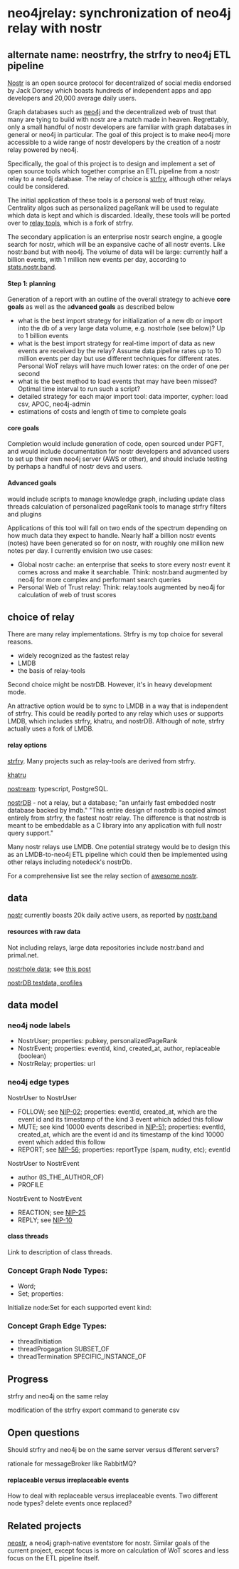 neo4jrelay: synchronization of neo4j relay with nostr
=====
alternate name: neostrfry, the strfry to neo4j ETL pipeline
-----

[Nostr](https://nostr.com/) is an open source protocol for decentralized of social media endorsed by Jack Dorsey which boasts hundreds of independent apps and app developers and 20,000 average daily users. 

Graph databases such as [neo4j](https://neo4j.com/) and the decentralized web of trust that many are tying to build with nostr are a match made in heaven. Regrettably, only a small handful of nostr developers are familiar with graph databases in general or neo4j in particular. The goal of this project is to make neo4j more accessible to a wide range of nostr developers by the creation of a nostr relay powered by neo4j.

Specifically, the goal of this project is to design and implement a set of open source tools which together comprise an ETL pipeline from a nostr relay to a neo4j database. The relay of choice is [strfry](https://github.com/hoytech/strfry), although other relays could be considered.

The initial application of these tools is a personal web of trust relay. Centrality algos such as personalized pageRank will be used to regulate which data is kept and which is discarded. Ideally, these tools will be ported over to [relay tools](https://github.com/relaytools), which is a fork of strfry.

The secondary application is an enterprise nostr search engine, a google search for nostr, which will be an expansive cache of all nostr events. Like nostr.band but with neo4j. The volume of data will be large: currently half a billion events, with 1 million new events per day, according to [stats.nostr.band](https://stats.nostr.band).

#### Step 1: planning

Generation of a report with an outline of the overall strategy to achieve **core goals** as well as the a**dvanced goals** as described below
- what is the best import strategy for initialization of a new db or import into the db of a very large data volume, e.g. nostrhole (see below)? Up to 1 billion events
- what is the best import strategy for real-time import of data as new events are received by the relay? Assume data pipeline rates up to 10 million events per day but use different techniques for different rates. Personal WoT relays will have much lower rates: on the order of one per second 
- what is the best method to load events that may have been missed? Optimal time interval to run such a script?
- detailed strategy for each major import tool: data importer, cypher: load csv, APOC, neo4j-admin
- estimations of costs and length of time to complete goals

#### core goals

Completion would include generation of code, open sourced under PGFT, and would include documentation for nostr developers and advanced users to set up their own neo4j server (AWS or other), and should include testing by perhaps a handful of nostr devs and users.

#### Advanced goals

would include scripts to manage knowledge graph, including update class threads
calculation of personalized pageRank
tools to manage strfry filters and plugins 

Applications of this tool will fall on two ends of the spectrum depending on how much data they expect to handle. Nearly half a billion nostr events (notes) have been generated so for on nostr, with roughly one million new notes per day. I currently envision two use cases:
- Global nostr cache: an enterprise that seeks to store every nostr event it comes across and make it searchable. Think: nostr.band augmented by neo4j for more complex and performant search queries
- Personal Web of Trust relay: Think: relay.tools augmented by neo4j for calculation of web of trust scores

## choice of relay 

There are many relay implementations. Strfry is my top choice for several reasons. 
- widely recognized as the fastest relay
- LMDB
- the basis of relay-tools

Second choice might be nostrDB. However, it's in heavy development mode.

An attractive option would be to sync to LMDB in a way that is independent of strfry. This could be readily ported to any relay which uses or supports LMDB, which includes strfry, khatru, and nostrDB. Although of note, strfry actually uses a fork of LMDB.

#### relay options

[strfry](https://github.com/hoytech/strfry). Many projects such as relay-tools are derived from strfry.

[khatru](https://github.com/fiatjaf/khatru)

[nostream](https://github.com/Cameri/nostream): typescript, PostgreSQL.

[nostrDB](https://github.com/damus-io/nostrdb) - not a relay, but a database; "an unfairly fast embedded nostr database backed by lmdb." "This entire design of nostrdb is copied almost entirely from strfry, the fastest nostr relay. The difference is that nostrdb is meant to be embeddable as a C library into any application with full nostr query support."

Many nostr relays use LMDB. One potential strategy would be to design this as an LMDB-to-neo4j ETL pipeline which could then be implemented using other relays including notedeck's nostrDb.

For a comprehensive list see the relay section of [awesome nostr](https://github.com/aljazceru/awesome-nostr).

## data

[nostr](https://nostr.com/) currently boasts 20k daily active users, as reported by [nostr.band](https://stats.nostr.band)

#### resources with raw data

Not including relays, large data repositories include nostr.band and primal.net.

[nostrhole data](https://archive.v0l.io/); see [this post](https://njump.me/nevent1qqswv9q0766ymzttdf46fzpwdny0wy2rrgjyffz05zqdh3djz3rl8dgprpmhxue69uhhqunfd46hxtnwdaehgu339e3k7mf0qgsx8lnrrrw9skpulctgzruxm5y7rzlaw64tcf9qpqww9pt0xvzsfmgrqsqqqqqphnqgs8)

[nostrDB testdata, profiles](http://git.jb55.com/nostrdb/file/testdata/profiles.json.html)

## data model 

### neo4j node labels

- NostrUser; properties: pubkey, personalizedPageRank
- NostrEvent; properties: eventId, kind, created_at, author, replaceable (boolean)
- NostrRelay; properties: url

### neo4j edge types

NostrUser to NostrUser
- FOLLOW; see [NIP-02](https://github.com/nostr-protocol/nips/blob/master/02.md); properties: eventId, created_at, which are the event id and its timestamp of the kind 3 event which added this follow
- MUTE; see kind 10000 events described in [NIP-51](https://github.com/nostr-protocol/nips/blob/master/51.md); properties: eventId, created_at, which are the event id and its timestamp of the kind 10000 event which added this follow
- REPORT; see [NIP-56](https://github.com/nostr-protocol/nips/blob/master/56.md); properties: reportType (spam, nudity, etc); eventId

NostrUser to NostrEvent
- author (IS_THE_AUTHOR_OF)
- PROFILE

NostrEvent to NostrEvent
- REACTION; see [NIP-25](https://github.com/nostr-protocol/nips/blob/master/25.md)
- REPLY; see [NIP-10](https://github.com/nostr-protocol/nips/blob/master/10.md)

#### class threads

Link to description of class threads.

### Concept Graph Node Types:
- Word;
- Set; properties: 

Initialize node:Set for each supported event kind: 

### Concept Graph Edge Types:
- threadInitiation 
- threadProgagation SUBSET_OF
- threadTermination SPECIFIC_INSTANCE_OF


## Progress

strfry and neo4j on the same relay 

modification of the strfry export command to generate csv

## Open questions

Should strfry and neo4j be on the same server versus different servers?

rationale for messageBroker like RabbitMQ?

#### replaceable versus irreplaceable events

How to deal with replaceable versus irreplaceable events. Two different node types? delete events once replaced?

## Related projects 

[neostr](https://github.com/wisehodl/neostr), a neo4j graph-native eventstore for nostr. Similar goals of the current project, except focus is more on calculation of WoT scores and less focus on the ETL pipeline itself. 
